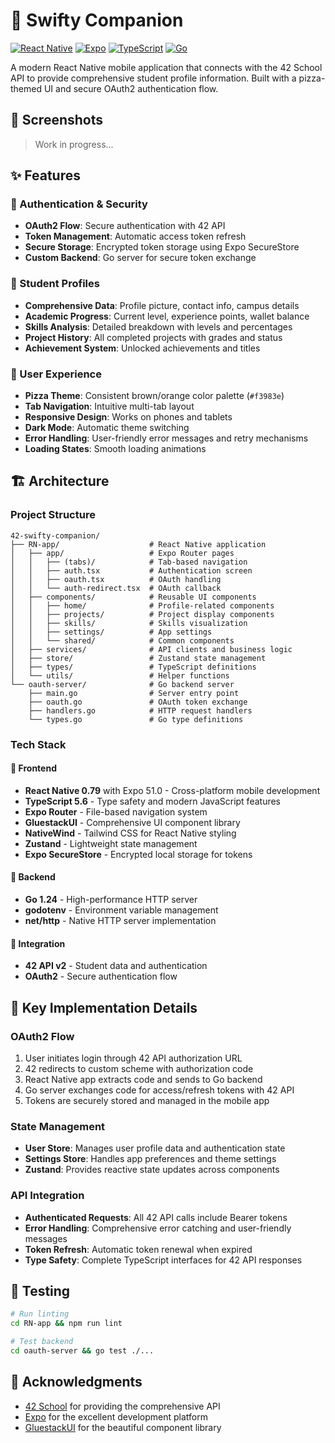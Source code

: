 # 🍕 Swifty Companion

[![React Native](https://img.shields.io/badge/React%20Native-0.79-61DAFB?logo=react&logoColor=white)](https://reactnative.dev/)
[![Expo](https://img.shields.io/badge/Expo-51.0-000020?logo=expo&logoColor=white)](https://expo.dev/)
[![TypeScript](https://img.shields.io/badge/TypeScript-5.6-3178C6?logo=typescript&logoColor=white)](https://www.typescriptlang.org/)
[![Go](https://img.shields.io/badge/Go-1.24-00ADD8?logo=go&logoColor=white)](https://golang.org/)

A modern React Native mobile application that connects with the 42 School API to provide comprehensive student profile information. Built with a pizza-themed UI and secure OAuth2 authentication flow.

## 📸 Screenshots

<!-- Add your screenshots here -->
<!-- <div align="center">
  <img src="screenshots/auth.png" width="200" alt="Authentication Screen" />
  <img src="screenshots/profile.png" width="200" alt="Student Profile" />
  <img src="screenshots/projects.png" width="200" alt="Projects View" />
  <img src="screenshots/skills.png" width="200" alt="Skills Overview" />
</div> -->

> Work in progress...

## ✨ Features

### 🔐 Authentication & Security

- **OAuth2 Flow**: Secure authentication with 42 API
- **Token Management**: Automatic access token refresh
- **Secure Storage**: Encrypted token storage using Expo SecureStore
- **Custom Backend**: Go server for secure token exchange

### 👤 Student Profiles

- **Comprehensive Data**: Profile picture, contact info, campus details
- **Academic Progress**: Current level, experience points, wallet balance
- **Skills Analysis**: Detailed breakdown with levels and percentages
- **Project History**: All completed projects with grades and status
- **Achievement System**: Unlocked achievements and titles

### 🎨 User Experience

- **Pizza Theme**: Consistent brown/orange color palette (`#f3983e`)
- **Tab Navigation**: Intuitive multi-tab layout
- **Responsive Design**: Works on phones and tablets
- **Dark Mode**: Automatic theme switching
- **Error Handling**: User-friendly error messages and retry mechanisms
- **Loading States**: Smooth loading animations

## 🏗️ Architecture

### Project Structure

```plaintext
42-swifty-companion/
├── RN-app/                    # React Native application
│   ├── app/                   # Expo Router pages
│   │   ├── (tabs)/            # Tab-based navigation
│   │   ├── auth.tsx           # Authentication screen
│   │   ├── oauth.tsx          # OAuth handling
│   │   └── auth-redirect.tsx  # OAuth callback
│   ├── components/            # Reusable UI components
│   │   ├── home/              # Profile-related components
│   │   ├── projects/          # Project display components
│   │   ├── skills/            # Skills visualization
│   │   ├── settings/          # App settings
│   │   └── shared/            # Common components
│   ├── services/              # API clients and business logic
│   ├── store/                 # Zustand state management
│   ├── types/                 # TypeScript definitions
│   └── utils/                 # Helper functions
└── oauth-server/              # Go backend server
    ├── main.go                # Server entry point
    ├── oauth.go               # OAuth token exchange
    ├── handlers.go            # HTTP request handlers
    └── types.go               # Go type definitions
```

### Tech Stack

#### 📱 Frontend

- **React Native 0.79** with Expo 51.0 - Cross-platform mobile development
- **TypeScript 5.6** - Type safety and modern JavaScript features
- **Expo Router** - File-based navigation system
- **GluestackUI** - Comprehensive UI component library
- **NativeWind** - Tailwind CSS for React Native styling
- **Zustand** - Lightweight state management
- **Expo SecureStore** - Encrypted local storage for tokens

#### 🔧 Backend

- **Go 1.24** - High-performance HTTP server
- **godotenv** - Environment variable management
- **net/http** - Native HTTP server implementation

#### 🔗 Integration

- **42 API v2** - Student data and authentication
- **OAuth2** - Secure authentication flow

## 🎯 Key Implementation Details

### OAuth2 Flow

1. User initiates login through 42 API authorization URL
2. 42 redirects to custom scheme with authorization code
3. React Native app extracts code and sends to Go backend
4. Go server exchanges code for access/refresh tokens with 42 API
5. Tokens are securely stored and managed in the mobile app

### State Management

- **User Store**: Manages user profile data and authentication state
- **Settings Store**: Handles app preferences and theme settings
- **Zustand**: Provides reactive state updates across components

### API Integration

- **Authenticated Requests**: All 42 API calls include Bearer tokens
- **Error Handling**: Comprehensive error catching and user-friendly messages
- **Token Refresh**: Automatic token renewal when expired
- **Type Safety**: Complete TypeScript interfaces for 42 API responses

## 🧪 Testing

```bash
# Run linting
cd RN-app && npm run lint

# Test backend
cd oauth-server && go test ./...
```

## 🙏 Acknowledgments

- [42 School](https://42.fr/) for providing the comprehensive API
- [Expo](https://expo.dev/) for the excellent development platform
- [GluestackUI](https://gluestack.io/) for the beautiful component library
